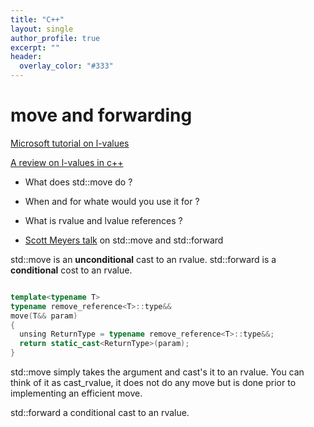 ```yaml
---
title: "C++"
layout: single
author_profile: true
excerpt: ""
header:
  overlay_color: "#333"
---
```


# move and forwarding

[Microsoft tutorial on l-values](https://msdn.microsoft.com/en-us/library/f90831hc.aspx)

[A review on l-values in c++](http://thbecker.net/articles/rvalue_references/section_01.html)


* What does std::move do ?
* When and for whate would you use it for ?
* What is rvalue and lvalue references ?

* [Scott Meyers talk](https://www.youtube.com/watch?v=BezbcQIuCsY) on std::move and
std::forward

std::move is an **unconditional** cast to an rvalue.
std::forward is a **conditional** cost to an rvalue.

```cpp

template<typename T>
typename remove_reference<T>::type&&
move(T&& param)
{
  unsing ReturnType = typename remove_reference<T>::type&&;
  return static_cast<ReturnType>(param);
}

```
std::move simply takes the argument and cast's it to an rvalue. You can think
of it as cast_rvalue, it does not do any move but is done prior to implementing an
efficient move.

std::forward a conditional cast to an rvalue.
